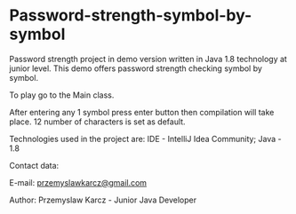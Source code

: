 # Password-strength-symbol-by-symbol
Password strength project in demo version written in Java 1.8 technology at junior level. 
This demo offers password strength checking symbol by symbol.

To play go to the Main class.

After entering any 1 symbol press enter button then compilation will take place.
12 number of characters is set as default.

Technologies used in the project are:
IDE - IntelliJ Idea Community; 
Java - 1.8

Contact data:

E-mail: przemyslawkarcz@gmail.com

Author: Przemyslaw Karcz - Junior Java Developer
